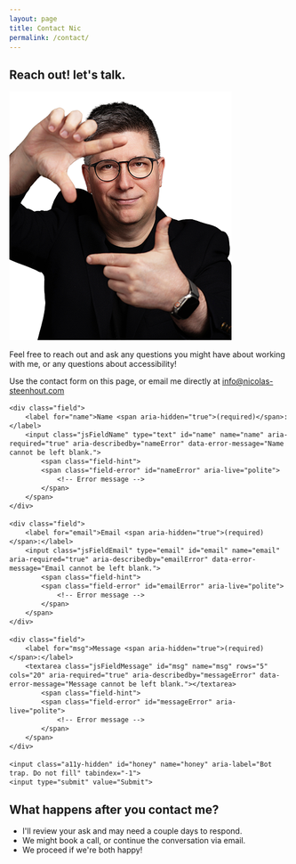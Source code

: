 ```yaml
---
layout: page
title: Contact Nic
permalink: /contact/
---
```


## Reach out! let's talk.
<div class="grid-reflow">
    <div>
    <p><img src="/img/nicolas-steenhout-frame.png" alt="Head and shoulder portrait of Nic Steenhout holding his hands in front of his face, forming a lose frame."></p>
   

<p>Feel free to reach out and ask any questions you might have about working with me, or any questions about accessibility!</p>

<p>Use the contact form on this page, or email me directly at <a href="info@nicolas-steenhout.com">info@nicolas-steenhout.com</a></p>
</div>
  <div>
   
<form class="jsForm" action="https://usebasin.com/f/f369a9edd4dd" method="POST" novalidate>

	<div class="field">
		<label for="name">Name <span aria-hidden="true">(required)</span>:</label>
		<input class="jsFieldName" type="text" id="name" name="name" aria-required="true" aria-describedby="nameError" data-error-message="Name cannot be left blank.">
			<span class="field-hint">
			<span class="field-error" id="nameError" aria-live="polite">
				<!-- Error message -->
			</span>
		</span>
	</div>

	<div class="field">
		<label for="email">Email <span aria-hidden="true">(required)</span>:</label>
		<input class="jsFieldEmail" type="email" id="email" name="email" aria-required="true" aria-describedby="emailError" data-error-message="Email cannot be left blank.">
			<span class="field-hint">
			<span class="field-error" id="emailError" aria-live="polite">
				<!-- Error message -->
			</span>
		</span>
	</div>

	<div class="field">
		<label for="msg">Message <span aria-hidden="true">(required)</span>:</label>
		<textarea class="jsFieldMessage" id="msg" name="msg" rows="5" cols="20" aria-required="true" aria-describedby="messageError" data-error-message="Message cannot be left blank."></textarea>
			<span class="field-hint">
			<span class="field-error" id="messageError" aria-live="polite">
				<!-- Error message -->
			</span>
		</span>
	</div>

	<input class="a11y-hidden" id="honey" name="honey" aria-label="Bot trap. Do not fill" tabindex="-1">
	<input type="submit" value="Submit">
</form>
  </div>
</div>



## What happens after you contact me?

* I'll review your ask and may need a couple days to respond.
* We might book a call, or continue the conversation via email.
* We proceed if we're both happy!

